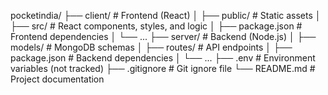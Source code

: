 
pocketindia/
├── client/             # Frontend (React)
│   ├── public/         # Static assets
│   ├── src/            # React components, styles, and logic
│   ├── package.json    # Frontend dependencies
│   └── ...
├── server/             # Backend (Node.js)
│   ├── models/         # MongoDB schemas
│   ├── routes/         # API endpoints
│   ├── package.json    # Backend dependencies
│   └── ...
├── .env                # Environment variables (not tracked)
├── .gitignore          # Git ignore file
└── README.md           # Project documentation
